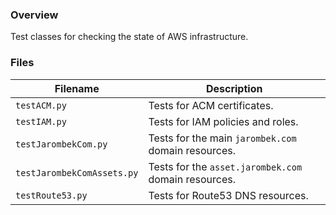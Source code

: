 ### Overview

Test classes for checking the state of AWS infrastructure.

### Files

| Filename                     | Description                                                              |
|------------------------------|--------------------------------------------------------------------------|
| `testACM.py`                 | Tests for ACM certificates.                                              |
| `testIAM.py`                 | Tests for IAM policies and roles.                                        |
| `testJarombekCom.py`         | Tests for the main `jarombek.com` domain resources.                      |
| `testJarombekComAssets.py`   | Tests for the `asset.jarombek.com` domain resources.                     |
| `testRoute53.py`             | Tests for Route53 DNS resources.                                         |